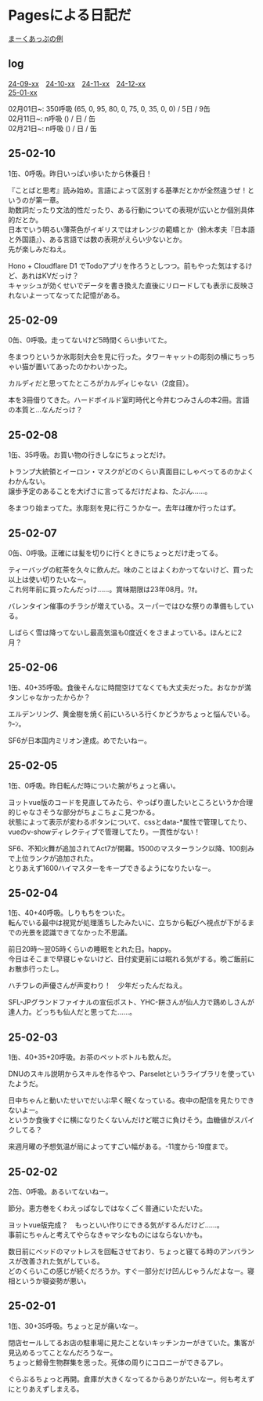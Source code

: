 # Pagesによる日記だ
[まーくあっぷの例](https://docs.github.com/ja/get-started/writing-on-github/getting-started-with-writing-and-formatting-on-github/basic-writing-and-formatting-syntax)

## log
[24-09-xx](./2409.md)　[24-10-xx](./2410.md)　[24-11-xx](./2411.md)　[24-12-xx](./2412.md)  
[25-01-xx](./2501.md)

02月01日~: 350呼吸 (65, 0, 95, 80, 0, 75, 0, 35, 0, 0) / 5日 / 9缶  
02月11日~: n呼吸 () / 日 / 缶  
02月21日~: n呼吸 () / 日 / 缶  

## 25-02-10
1缶、0呼吸。昨日いっぱい歩いたから休養日！

『ことばと思考』読み始め。言語によって区別する基準だとかが全然違うぜ！というのが第一章。  
助数詞だったり文法的性だったり、ある行動についての表現が広いとか個別具体的だとか。  
日本でいう明るい薄茶色がイギリスではオレンジの範疇とか（鈴木孝夫『日本語と外国語』）、ある言語では数の表現がえらい少ないとか。  
先が楽しみだねえ。

Hono + Cloudflare D1 でTodoアプリを作ろうとしつつ。前もやった気はするけど、あれはKVだっけ？  
キャッシュが効くせいでデータを書き換えた直後にリロードしても表示に反映されないよーってなってた記憶がある。

## 25-02-09
0缶、0呼吸。走ってないけど5時間くらい歩いてた。

冬まつりというか氷彫刻大会を見に行った。タワーキャットの彫刻の横にちっちゃい猫が置いてあったのかわいかった。

カルディだと思ってたところがカルディじゃない（2度目）。

本を3冊借りてきた。ハードボイルド室町時代と今井むつみさんの本2冊。言語の本質と…なんだっけ？

## 25-02-08
1缶、35呼吸。お買い物の行きしなにちょっとだけ。

トランプ大統領とイーロン・マスクがどのくらい真面目にしゃべってるのかよくわかんない。  
譲歩予定のあることを大げさに言ってるだけだよね、たぶん……。

冬まつり始まってた。氷彫刻を見に行こうかなー。去年は確か行ったはず。

## 25-02-07
0缶、0呼吸。正確には髪を切りに行くときにちょっとだけ走ってる。

ティーバッグの紅茶を久々に飲んだ。味のことはよくわかってないけど、買った以上は使い切りたいなー。  
これ何年前に買ったんだっけ……。賞味期限は23年08月。ﾜｵ。

バレンタイン催事のチラシが増えている。スーパーではひな祭りの準備もしている。

しばらく雪は降ってないし最高気温も0度近くをさまよっている。ほんとに2月？

## 25-02-06
1缶、40+35呼吸。食後そんなに時間空けてなくても大丈夫だった。おなかが満タンじゃなかったからか？

エルデンリング、黄金樹を焼く前にいろいろ行くかどうかちょっと悩んでいる。ｳｰﾝ。

SF6が日本国内ミリオン達成。めでたいねー。

## 25-02-05
1缶、0呼吸。昨日転んだ時についた腕がちょっと痛い。

ヨットvue版のコードを見直してみたら、やっぱり直したいところというか合理的じゃなさそうな部分がちょこちょこ見つかる。  
状態によって表示が変わるボタンについて、cssとdata-*属性で管理してたり、vueのv-showディレクティブで管理してたり。一貫性がない！

SF6、不知火舞が追加されてAct7が開幕。1500のマスターランク以降、100刻みで上位ランクが追加された。  
とりあえず1600ハイマスターをキープできるようになりたいなー。

## 25-02-04
1缶、40+40呼吸。しりもちをついた。  
転んでいる最中は視覚が処理落ちしたみたいに、立ちから転びへ視点が下がるまでの光景を認識できてなかった不思議。

前日20時～翌05時くらいの睡眠をとれた日。happy。  
今日はそこまで早寝じゃないけど、日付変更前には眠れる気がする。晩ご飯前にお散歩行ったし。

ハチワレの声優さんが声変わり！　少年だったんだねえ。

SFL-JPグランドファイナルの宣伝ポスト、YHC-餅さんが仙人力で鶏めしさんが達人力。どっちも仙人だと思ってた……。

## 25-02-03
1缶、40+35+20呼吸。お茶のペットボトルも飲んだ。

DNUのスキル説明からスキルを作るやつ、Parseletというライブラリを使っていたようだ。

日中ちゃんと動いたせいでだいぶ早く眠くなっている。夜中の配信を見たりできないよー。  
というか食後すぐに横になりたくないんだけど眠さに負けそう。血糖値がスパイクしてる？

来週月曜の予想気温が局によってすごい幅がある。-11度から-19度まで。

## 25-02-02
2缶、0呼吸。あるいてないねー。

節分。恵方巻をくわえっぱなしではなくごく普通にいただいた。  

ヨットvue版完成？　もっといい作りにできる気がするんだけど……。  
事前にちゃんと考えてやらなきゃマシなものにはならないかも。

数日前にベッドのマットレスを回転させており、ちょっと寝てる時のアンバランスが改善された気がしている。  
どのくらいこの感じが続くだろうか。すぐ一部分だけ凹んじゃうんだよなー。寝相というか寝姿勢が悪い。

## 25-02-01
1缶、30+35呼吸。ちょっと足が痛いなー。

閉店セールしてるお店の駐車場に見たことないキッチンカーがきていた。集客が見込めるってことなんだろうなー。  
ちょっと鯨骨生物群集を思った。死体の周りにコロニーができるアレ。

ぐらぶるちょっと再開。倉庫が大きくなってるからありがたいなー。何も考えずにとりあえずしまえる。

